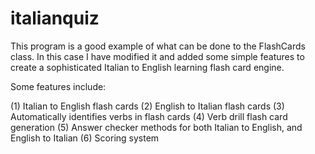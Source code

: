 # italianquiz

This program is a good example of what can be done to the FlashCards class. In this case I have modified it and added some simple features to create a sophisticated Italian to English learning flash card engine.

Some features include:

(1) Italian to English flash cards
(2) English to Italian flash cards
(3) Automatically identifies verbs in flash cards
(4) Verb drill flash card generation
(5) Answer checker methods for both Italian to English, and English to Italian
(6) Scoring system
